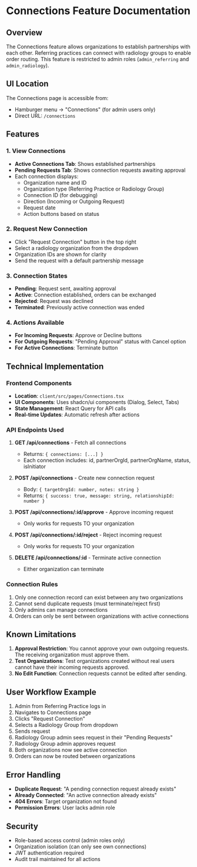 # Connections Feature Documentation

## Overview

The Connections feature allows organizations to establish partnerships with each other. Referring practices can connect with radiology groups to enable order routing. This feature is restricted to admin roles (`admin_referring` and `admin_radiology`).

## UI Location

The Connections page is accessible from:
- Hamburger menu → "Connections" (for admin users only)
- Direct URL: `/connections`

## Features

### 1. View Connections
- **Active Connections Tab**: Shows established partnerships
- **Pending Requests Tab**: Shows connection requests awaiting approval
- Each connection displays:
  - Organization name and ID
  - Organization type (Referring Practice or Radiology Group)
  - Connection ID (for debugging)
  - Direction (Incoming or Outgoing Request)
  - Request date
  - Action buttons based on status

### 2. Request New Connection
- Click "Request Connection" button in the top right
- Select a radiology organization from the dropdown
- Organization IDs are shown for clarity
- Send the request with a default partnership message

### 3. Connection States
- **Pending**: Request sent, awaiting approval
- **Active**: Connection established, orders can be exchanged
- **Rejected**: Request was declined
- **Terminated**: Previously active connection was ended

### 4. Actions Available
- **For Incoming Requests**: Approve or Decline buttons
- **For Outgoing Requests**: "Pending Approval" status with Cancel option
- **For Active Connections**: Terminate button

## Technical Implementation

### Frontend Components
- **Location**: `client/src/pages/Connections.tsx`
- **UI Components**: Uses shadcn/ui components (Dialog, Select, Tabs)
- **State Management**: React Query for API calls
- **Real-time Updates**: Automatic refresh after actions

### API Endpoints Used
1. **GET /api/connections** - Fetch all connections
   - Returns: `{ connections: [...] }`
   - Each connection includes: id, partnerOrgId, partnerOrgName, status, isInitiator

2. **POST /api/connections** - Create new connection request
   - Body: `{ targetOrgId: number, notes: string }`
   - Returns: `{ success: true, message: string, relationshipId: number }`

3. **POST /api/connections/:id/approve** - Approve incoming request
   - Only works for requests TO your organization

4. **POST /api/connections/:id/reject** - Reject incoming request
   - Only works for requests TO your organization

5. **DELETE /api/connections/:id** - Terminate active connection
   - Either organization can terminate

### Connection Rules
1. Only one connection record can exist between any two organizations
2. Cannot send duplicate requests (must terminate/reject first)
3. Only admins can manage connections
4. Orders can only be sent between organizations with active connections

## Known Limitations

1. **Approval Restriction**: You cannot approve your own outgoing requests. The receiving organization must approve them.
2. **Test Organizations**: Test organizations created without real users cannot have their incoming requests approved.
3. **No Edit Function**: Connection requests cannot be edited after sending.

## User Workflow Example

1. Admin from Referring Practice logs in
2. Navigates to Connections page
3. Clicks "Request Connection"
4. Selects a Radiology Group from dropdown
5. Sends request
6. Radiology Group admin sees request in their "Pending Requests"
7. Radiology Group admin approves request
8. Both organizations now see active connection
9. Orders can now be routed between organizations

## Error Handling

- **Duplicate Request**: "A pending connection request already exists"
- **Already Connected**: "An active connection already exists"
- **404 Errors**: Target organization not found
- **Permission Errors**: User lacks admin role

## Security

- Role-based access control (admin roles only)
- Organization isolation (can only see own connections)
- JWT authentication required
- Audit trail maintained for all actions